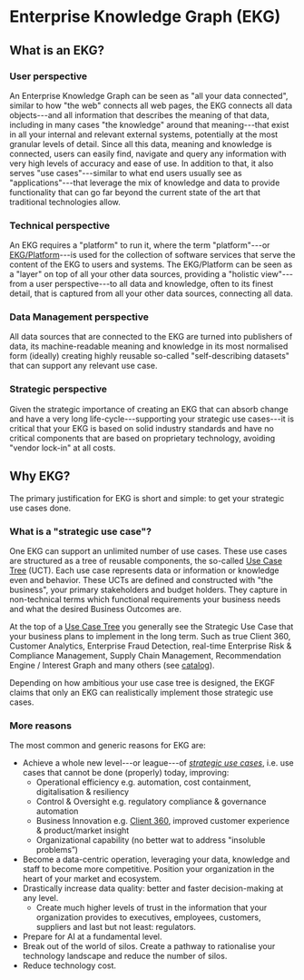# Enterprise Knowledge Graph (EKG)

## What is an EKG?

### User perspective

An Enterprise Knowledge Graph can be seen as "all your data connected",
similar to how "the web" connects all web pages, the EKG connects all 
data objects---and all information that describes the meaning of that data,
including in many cases "the knowledge" around that meaning---that exist
in all your internal and relevant external systems, potentially at the 
most granular levels of detail. 
Since all this data, meaning and knowledge is connected, users can 
easily find, navigate and query any information with very high levels 
of accuracy and ease of use. 
In addition to that, it also serves "use cases"---similar to what 
end users usually see as "applications"---that leverage the mix of 
knowledge and data to provide functionality that can go far beyond 
the current state of the art that traditional technologies allow.

### Technical perspective

An EKG requires a "platform" to run it, where the term "platform"---or
[EKG/Platform](/vocab/ekg-platform/)---is used for the collection of software services that serve 
the content of the EKG to users and systems.
The EKG/Platform can be seen as a "layer" on top of all your other data sources, 
providing a "holistic view"---from a user perspective---to all data and knowledge, 
often to its finest detail, that is captured from all your other data sources, 
connecting all data.

### Data Management perspective

All data sources that are connected to the EKG are turned into publishers of data, its 
machine-readable meaning and knowledge in its most normalised form (ideally) creating 
highly reusable so-called "self-describing datasets" that can support any relevant use case.

### Strategic perspective

Given the strategic importance of creating an EKG that can absorb change and have a
very long life-cycle---supporting your strategic use cases---it is critical that your
EKG is based on solid industry standards and have no critical components that are 
based on proprietary technology, avoiding "vendor lock-in" at all costs.

## Why EKG?

The primary justification for EKG is short and simple: to get your strategic use cases done.

### What is a "strategic use case"?

One EKG can support an unlimited number of use cases. 
These use cases are structured as a tree of reusable components, 
the so-called [Use Case Tree](/concept/use-case-tree) (UCT). 
Each use case represents data or information or knowledge even and behavior. 
These UCTs are defined and constructed with "the business", your primary stakeholders 
and budget holders. 
They capture in non-technical terms which functional requirements your 
business needs and what the desired Business Outcomes are.

At the top of a [Use Case Tree](/concept/use-case-tree) you generally see the Strategic Use Case that 
your business plans to implement in the long term. 
Such as true Client 360, Customer Analytics, Enterprise Fraud Detection,
real-time Enterprise Risk & Compliance Management, Supply Chain Management, 
Recommendation Engine / Interest Graph and many others (see [catalog](https://catalog.ekgf.org)).

Depending on how ambitious your use case tree is designed, the EKGF claims
that only an EKG can realistically implement those strategic use cases.

### More reasons

The most common and generic reasons for EKG are:

- Achieve a whole new level---or league---of 
  _[strategic use cases](https://catalog.ekgf.org/use-case/strategic-use-cases/)_,
  i.e. use cases that cannot be done (properly) today, improving:
    - Operational efficiency e.g. automation, cost containment, 
      digitalisation & resiliency
    - Control & Oversight e.g. regulatory compliance & governance automation
    - Business Innovation e.g. [Client 360](https://catalog.ekgf.org/use-case/client-360/), 
      improved customer experience & product/market insight
    - Organizational capability (no better wat to address 
      "insoluble problems”)
- Become a data-centric operation, leveraging your data, 
  knowledge and staff to become more competitive.
  Position your organization in the heart of your market and
  ecosystem.
- Drastically increase data quality: better and faster 
  decision-making at any level.
    - Create much higher levels of trust in the information 
      that your organization provides to executives, employees,
      customers, suppliers and last but not least: regulators.
- Prepare for AI at a fundamental level.
- Break out of the world of silos.
  Create a pathway to rationalise your technology landscape
  and reduce the number of silos.
- Reduce technology cost.

